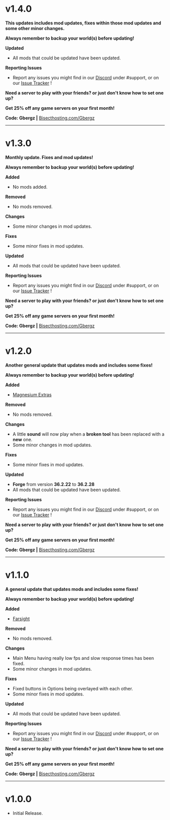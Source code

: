 <h1>v1.4.0</h1>

**This updates includes mod updates, fixes within those mod updates and some other minor changes.**

**Always remember to backup your world(s) before updating!**


**Updated**
- All mods that could be updated have been updated.


**Reporting Issues**
- Report any issues you might find in our [Discord](https://discord.io/TeamTNP) under #support, or on our [Issue Tracker](https://github.com/The-Nexus-Project/Limitless-V-Echoes/issues) !



**Need a server to play with your friends? or just don't know how to set one up?**

**Get 25% off any game servers on your first month!**

**Code: Gbergz |** [Bisecthosting.com/Gbergz](https://bisecthosting.com/gbergz)

---------------

<h1>v1.3.0</h1>

**Monthly update. Fixes and mod updates!**

**Always remember to backup your world(s) before updating!**


**Added**
- No mods added.


**Removed**
- No mods removed.


**Changes**
- Some minor changes in mod updates.


**Fixes**
- Some minor fixes in mod updates.


**Updated**
- All mods that could be updated have been updated.


**Reporting Issues**
- Report any issues you might find in our [Discord](https://discord.io/TeamTNP) under #support, or on our [Issue Tracker](https://github.com/The-Nexus-Project/Limitless-V-Echoes/issues) !



**Need a server to play with your friends? or just don't know how to set one up?**

**Get 25% off any game servers on your first month!**

**Code: Gbergz |** [Bisecthosting.com/Gbergz](https://bisecthosting.com/gbergz)

---------------

<h1>v1.2.0</h1>

**Another general update that updates mods and includes some fixes!**

**Always remember to backup your world(s) before updating!**


**Added**
- [Magnesium Extras](https://www.curseforge.com/minecraft/mc-mods/magnesium-extras)


**Removed**
- No mods removed.


**Changes**
- A little **sound** will now play when a **broken tool** has been replaced with a **new** one.
- Some minor changes in mod updates.


**Fixes**
- Some minor fixes in mod updates.


**Updated**
- **Forge** from version **36.2.22** to **36.2.28**
- All mods that could be updated have been updated.


**Reporting Issues**
- Report any issues you might find in our [Discord](https://discord.io/TeamTNP) under #support, or on our [Issue Tracker](https://github.com/The-Nexus-Project/Limitless-V-Echoes/issues) !



**Need a server to play with your friends? or just don't know how to set one up?**

**Get 25% off any game servers on your first month!**

**Code: Gbergz |** [Bisecthosting.com/Gbergz](https://bisecthosting.com/gbergz)

---------------

<h1>v1.1.0</h1>

**A general update that updates mods and includes some fixes!**

**Always remember to backup your world(s) before updating!**


**Added**
- [Farsight](https://www.curseforge.com/minecraft/mc-mods/farsight)


**Removed**
- No mods removed.


**Changes**
- Main Menu having really low fps and slow response times has been fixed.
- Some minor changes in mod updates.


**Fixes**
- Fixed buttons in Options being overlayed with each other.
- Some minor fixes in mod updates.


**Updated**
- All mods that could be updated have been updated.


**Reporting Issues**
- Report any issues you might find in our [Discord](https://discord.io/TeamTNP) under #support, or on our [Issue Tracker](https://github.com/The-Nexus-Project/Limitless-V-Echoes/issues) !



**Need a server to play with your friends? or just don't know how to set one up?**

**Get 25% off any game servers on your first month!**

**Code: Gbergz |** [Bisecthosting.com/Gbergz](https://bisecthosting.com/gbergz)

---------------

<h1>v1.0.0</h1>

- Initial Release.

